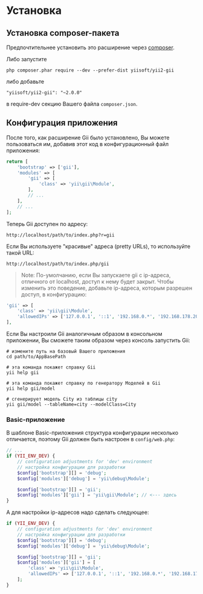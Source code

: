 Установка
============

## Установка composer-пакета

Предпочтительнее установить это расширение через [composer](https://getcomposer.org/download/).

Либо запустите

```
php composer.phar require --dev --prefer-dist yiisoft/yii2-gii
```

либо добавьте

```
"yiisoft/yii2-gii": "~2.0.0"
```

в require-dev секцию Вашего файла `composer.json`.


## Конфигурация приложения

После того, как расширение Gii было установлено, Вы можете пользоваться им, добавив этот код в конфигурационный файл приложения:

```php
return [
    'bootstrap' => ['gii'],
    'modules' => [
        'gii' => [
            'class' => 'yii\gii\Module',
        ],
        // ...
    ],
    // ...
];
```

Теперь Gii доступен по адресу:

```
http://localhost/path/to/index.php?r=gii
```

Если Вы используете "красивые" адреса (pretty URLs), то используйте такой URL:

```
http://localhost/path/to/index.php/gii
```

> Note: По-умолчанию, если Вы запускаете gii с ip-адреса, отличного от localhost, доступ к нему будет закрыт.
> Чтобы изменить это поведение, добавьте ip-адреса, которым разрешен доступ, в конфигурацию:
>
```php
'gii' => [
    'class' => 'yii\gii\Module',
    'allowedIPs' => ['127.0.0.1', '::1', '192.168.0.*', '192.168.178.20'] // настройте, как Вам нужно здесь
],
```

Если Вы настроили Gii аналогичным образом в консольном приложении, Вы сможете таким образом через консоль запустить Gii:

```
# измените путь на базовый Вашего приложения
cd path/to/AppBasePath

# эта команда покажет справку Gii
yii help gii

# эта команда покажет справку по генератору Моделей в Gii
yii help gii/model

# сгенерирует модель City из таблицы city
yii gii/model --tableName=city --modelClass=City
```

### Basic-приложение

В шаблоне Basic-приложения структура конфигурации несколько отличается, поэтому Gii должен быть
настроен в `config/web.php`:

```php
// ...
if (YII_ENV_DEV) {
    // configuration adjustments for 'dev' environment
    // настройка конфигурации для разработки
    $config['bootstrap'][] = 'debug';
    $config['modules']['debug'] = 'yii\debug\Module';

    $config['bootstrap'][] = 'gii';
    $config['modules']['gii'] = 'yii\gii\Module'; // <--- здесь
}
```

А для настройки ip-адресов надо сделать следующее:

```php
if (YII_ENV_DEV) {
    // configuration adjustments for 'dev' environment
    // настройка конфигурации для разработки
    $config['bootstrap'][] = 'debug';
    $config['modules']['debug'] = 'yii\debug\Module';

    $config['bootstrap'][] = 'gii';
    $config['modules']['gii'] = [
        'class' => 'yii\gii\Module',
        'allowedIPs' => ['127.0.0.1', '::1', '192.168.0.*', '192.168.178.20'],
    ];
}
```
